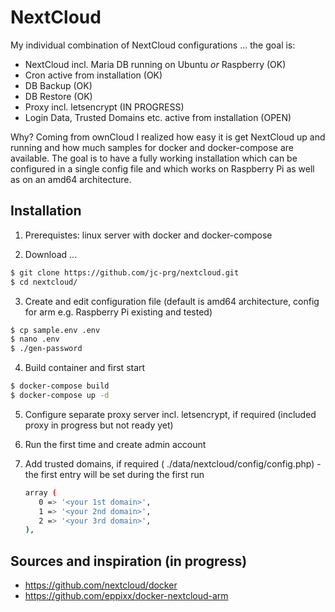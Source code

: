 # NextCloud

My individual combination of NextCloud configurations ... the goal is:

* NextCloud incl. Maria DB running on Ubuntu _or_ Raspberry (OK)
* Cron active from installation (OK)
* DB Backup (OK)
* DB Restore (OK)
* Proxy incl. letsencrypt (IN PROGRESS)
* Login Data, Trusted Domains etc. active from installation (OPEN)

Why? Coming from ownCloud I realized how easy it is get NextCloud up and running and how much samples for docker and docker-compose are available.
The goal is to have a fully working installation which can be configured in a single config file and which works on Raspberry Pi as well as on an amd64 architecture.

## Installation

1. Prerequistes: linux server with docker and docker-compose

2. Download ...

```bash
$ git clone https://github.com/jc-prg/nextcloud.git
$ cd nextcloud/
```

3. Create and edit configuration file (default is amd64 architecture, config for arm e.g. Raspberry Pi existing and tested)

```bash
$ cp sample.env .env
$ nano .env
$ ./gen-password
```

4. Build container and first start

```bash
$ docker-compose build
$ docker-compose up -d
```

5. Configure separate proxy server incl. letsencrypt, if required (included proxy in progress but not ready yet)

6. Run the first time and create admin account

7. Add trusted domains, if required ( ./data/nextcloud/config/config.php) - the first entry will be set during the first run
    ```bash
    array (
       0 => '<your 1st domain>',
       1 => '<your 2nd domain>',
       2 => '<your 3rd domain>',
    ),
    ```


## Sources and inspiration (in progress)

* https://github.com/nextcloud/docker
* https://github.com/eppixx/docker-nextcloud-arm
